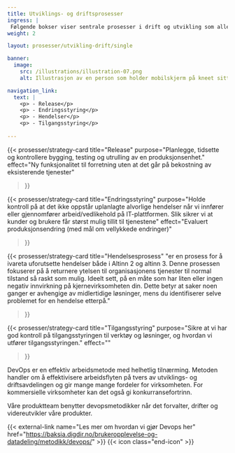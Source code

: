```yaml
---
title: Utviklings- og driftsprosesser 
ingress: |
 Følgende bokser viser sentrale prosesser i drift og utvikling som alle produktteamene må ha gode arbeidsrutiner for når de utfører sine oppgaver.
weight: 2

layout: prosesser/utvikling-drift/single

banner:
  image:
    src: /illustrations/illustration-07.png
    alt: Illustrasjon av en person som holder mobilskjerm på kneet sitt

navigation_link:
  text: |
    <p> - Release</p>
    <p> - Endringsstyring</p>
    <p> - Hendelser</p>
    <p> - Tilgangsstyring</p>
    
---
```


{{< prosesser/strategy-card 
  title="Release" 
  purpose="Planlegge, tidsette og kontrollere bygging, testing og utrulling av en produksjonsenhet."
  effect="Ny funksjonalitet til forretning uten at det går på bekostning av eksisterende tjenester"
>}}

{{< prosesser/strategy-card 
  title="Endringsstyring" 
  purpose="Holde kontroll på at det ikke oppstår uplanlagte alvorlige hendelser når vi innfører eller gjennomfører arbeid/vedlikehold på IT-plattformen. Slik sikrer vi at kunder og brukere får størst mulig tillit til tjenestene"
  effect="Evaluert produksjonsendring (med mål om vellykkede endringer)"
>}}


{{< prosesser/strategy-card 
  title="Hendelsesprosess" 
   "er en prosess for å ivareta uforutsette hendelser både i Altinn 2 og altinn 3. Denne prosessen fokuserer på å returnere ytelsen til organisasjonens tjenester til normal tilstand så raskt som mulig. Ideelt sett, på en måte som har liten eller ingen negativ innvirkning på kjernevirksomheten din. Dette betyr at saker noen ganger er avhengige av midlertidige løsninger, mens du identifiserer selve problemet for en hendelse etterpå."
  >}}


{{< prosesser/strategy-card 
  title="Tilgangsstyring" 
  purpose="Sikre at vi har god kontroll på tilgangsstyringen til verktøy og løsninger, og hvordan vi utfører tilgangsstyringen."
  effect="" 
>}}



DevOps er en effektiv arbeidsmetode med helhetlig tilnærming. Metoden handler om å effektivisere arbeidsflyten på tvers av utviklings- og driftsavdelingen og gir mange mange fordeler for virksomheten. For kommersielle virksomheter kan det også gi konkurransefortrinn.

Våre produktteam benytter devopsmetodikker når det forvalter, drifter og videreutvikler våre produkter.

{{< external-link name="Les mer om hvordan vi gjør Devops her" href="https://baksia.digdir.no/brukeropplevelse-og-datadeling/metodikk/devops/" >}} {{< icon class="end-icon" >}}


